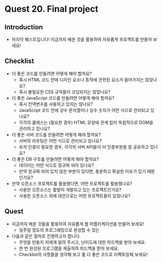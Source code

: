 # Quest 20. Final project


## Introduction
* 마지막 퀘스트입니다! 지금까지 배운 것을 활용하여 자유롭게 프로젝트를 만들어 보세요!

## Checklist
* 더 좋은 코드를 만들려면 어떻게 해야 할까요?
  * 혹시 HTML 코드 안에 디자인 요소나 동작에 관련된 요소가 들어가지는 않았나요?
  * 혹시 불필요한 CSS 규칙들이 코딩되지는 않았나요?
* 더 좋은 JavaScript 코드를 만들려면 어떻게 해야 할까요?
  * 혹시 전역변수를 사용하고 있지는 않나요?
  * JavaScript 코드 안에 상수 문자열이나 상수 숫자가 어떤 식으로 관리되고 있나요?
  * 각각의 클래스는 (필요한 경우) HTML 모양에 관계 없이 독립적으로 DOM을 관리하고 있나요?
* 더 좋은 서버 코드를 만들려면 어떻게 해야 할까요?
  * 서버의 라우팅은 어떤 식으로 관리되고 있나요?
  * 유저 인증이 필요한 경우, 각각의 서버 API들이 이 인증부분을 잘 공유하고 있나요?
* 더 좋은 DB 구조를 만들려면 어떻게 해야 할까요?
  * 데이터는 어떤 식으로 정규화 되어 있나요?
  * 만약 정규화 되어 있지 않은 부분이 있다면, 충분하고 확실한 이유가 있기 때문인가요?
* 만약 오픈소스 프로젝트를 활용했다면, 어떤 프로젝트를 활용했나요?
  * 사용한 오픈소스는 활발히 개발되고 있는 프로젝트인가요?
  * 사용한 오픈소스 외에 대안으로는 어떤 프로젝트들이 있었나요?

## Quest
* 지금까지 배운 것들을 활용하여 자유롭게 웹 어플리케이션을 만들어 보세요!
  * 일주일 정도의 프로그래밍으로 완성할 수 있는 
* 다음과 같은 절차로 진행하고자 합니다.
  * 무엇을 만들지 저에게 알려 주시고, 난이도에 대한 피드백을 받아 보세요.
  * 한 번 완성된 프로그램을 제출하여 피드백을 받아 보세요.
  * Checklist의 사항들을 생각해 보고 좀 더 좋은 코드로 리팩토링해 보세요!
